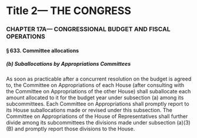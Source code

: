 
# Title 2— THE CONGRESS
### CHAPTER 17A— CONGRESSIONAL BUDGET AND FISCAL OPERATIONS
#### § 633. Committee allocations
##### (b) Suballocations by Appropriations Committees

As soon as practicable after a concurrent resolution on the budget is agreed to, the Committee on Appropriations of each House (after consulting with the Committee on Appropriations of the other House) shall suballocate each amount allocated to it for the budget year under subsection (a) among its subcommittees. Each Committee on Appropriations shall promptly report to its House suballocations made or revised under this subsection. The Committee on Appropriations of the House of Representatives shall further divide among its subcommittees the divisions made under subsection (a)(3)(B) and promptly report those divisions to the House.
